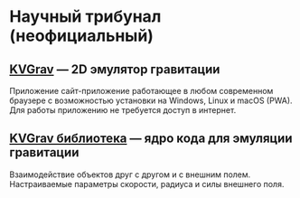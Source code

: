 # Научный трибунал (неофициальный)

## [KVGrav](https://github.com/scientific-tribunal/web-kvgrav) — 2D эмулятор гравитации

Приложение сайт-приложение работающее в любом современном браузере с возможностью установки на Windows, Linux и macOS (PWA). Для работы приложению не требуется доступ в интернет.

## [KVGrav библиотека](https://github.com/scientific-tribunal/kvgrav) — ядро кода для эмуляции гравитации

Взаимодействие объектов друг с другом и с внешним полем. Настраиваемые параметры скорости, радиуса и силы внешнего поля.
